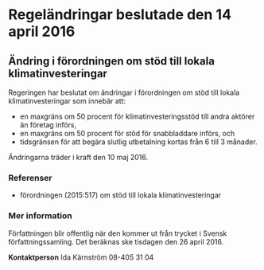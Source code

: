 # Regeländringar beslutade den 14 april 2016

## Ändring i förordningen om stöd till lokala klimatinvesteringar

Regeringen har beslutat om ändringar i förordningen om stöd till lokala klimatinvesteringar som innebär att:

* en maxgräns om 50 procent för klimatinvesteringsstöd till andra aktörer än företag införs,
* en maxgräns om 50 procent för stöd för snabbladdare införs, och
* tidsgränsen för att begära slutlig utbetalning kortas från 6 till 3 månader.

Ändringarna träder i kraft den 10 maj 2016\.

### Referenser

* förordningen (2015:517\) om stöd till lokala klimatinvesteringar

### Mer information

Författningen blir offentlig när den kommer ut från trycket i Svensk författningssamling. Det beräknas ske tisdagen den 26 april 2016\.

**Kontaktperson**
Ida Kärnström 08\-405 31 04
